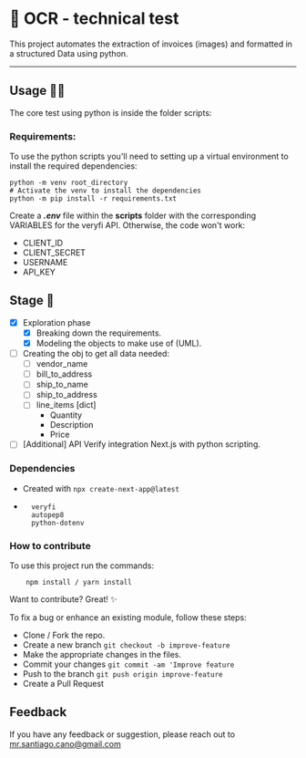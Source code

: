 # 🍃 OCR - technical test

This project automates the extraction of invoices (images) and formatted in a structured Data using python.

---

## Usage 🧑‍💻

The core test using python is inside the folder scripts:

### Requirements:

To use the python scripts you'll need to setting up a virtual environment to install the required dependencies:

```shell
python -m venv root_directory
# Activate the venv to install the dependencies
python -m pip install -r requirements.txt
```

Create a **_.env_** file within the **scripts** folder with the corresponding VARIABLES for the veryfi API. Otherwise, the code won't work:

- CLIENT_ID
- CLIENT_SECRET
- USERNAME
- API_KEY

## Stage 🌱

- [x] Exploration phase
  - [x] Breaking down the requirements.
  - [x] Modeling the objects to make use of (UML).
- [ ] Creating the obj to get all data needed:
  - [ ] vendor_name
  - [ ] bill_to_address
  - [ ] ship_to_name
  - [ ] ship_to_address
  - [ ] line_items [dict]
    - Quantity
    - Description
    - Price
- [ ] [Additional] API Verify integration Next.js with python scripting.

### Dependencies

- Created with `npx create-next-app@latest`
- ```
    veryfi
    autopep8
    python-dotenv
  ```

### How to contribute

To use this project run the commands:

```
    npm install / yarn install
```

Want to contribute? Great! ✨

To fix a bug or enhance an existing module, follow these steps:

- Clone / Fork the repo.
- Create a new branch `git checkout -b improve-feature`
- Make the appropriate changes in the files.
- Commit your changes `git commit -am 'Improve feature`
- Push to the branch `git push origin improve-feature`
- Create a Pull Request

## Feedback

If you have any feedback or suggestion, please reach out to mr.santiago.cano@gmail.com
